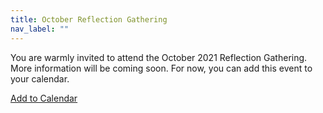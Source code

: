 ```yaml
---
title: October Reflection Gathering
nav_label: ""
---
```

You are warmly invited to attend the October 2021 Reflection Gathering. More information will be coming soon. For now, you can add this event to your calendar.

<a title="Add to Calendar" class="addeventatc" data-id="Rd9362043" href="https://www.addevent.com/event/Rd9362043" target="_blank" rel="nofollow">Add to Calendar</a>
	<script type="text/javascript" src="https://addevent.com/libs/atc/1.6.1/atc.min.js" async defer></script>